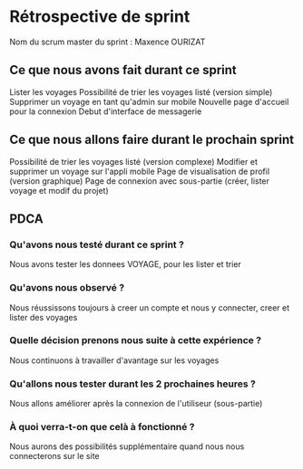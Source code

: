 # Rétrospective de sprint

Nom du scrum master du sprint : Maxence OURIZAT

## Ce que nous avons fait durant ce sprint
Lister les voyages
Possibilité de trier les voyages listé (version simple)
Supprimer un voyage en tant qu'admin sur mobile
Nouvelle page d'accueil pour la connexion
Debut d'interface de messagerie

## Ce que nous allons faire durant le prochain sprint
Possibilité de trier les voyages listé (version complexe)
Modifier et supprimer un voyage sur l'appli mobile
Page de visualisation de profil (version graphique)
Page de connexion avec sous-partie (créer, lister voyage et modif du projet)

## PDCA 
### Qu'avons nous testé durant ce sprint ? 
Nous avons tester les donnees VOYAGE, pour les lister et trier

### Qu'avons nous observé ? 
Nous réussissons toujours à creer un compte et nous y connecter, creer et lister des voyages

### Quelle décision prenons nous suite à cette expérience ? 
Nous continuons à travailler d'avantage sur les voyages

### Qu'allons nous tester durant les 2 prochaines heures ? 
Nous allons améliorer après la connexion de l'utiliseur (sous-partie)

### À quoi verra-t-on que celà à fonctionné ?
Nous aurons des possibilités supplémentaire quand nous nous connecterons sur le site